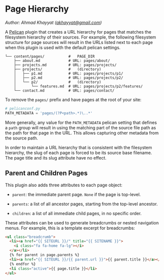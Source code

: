 Page Hierarchy
==============
*Author: Ahmad Khayyat (<akhayyat@gmail.com>)*

A [Pelican][1] plugin that creates a URL hierarchy for pages that
matches the filesystem hierarchy of their sources. For example, the
following filesystem structure for page sources will result in the
URLs listed next to each page when this plugin is used with the
default pelican settings.

    └── content/pages/           #   PAGE_DIR
        ├── about.md             # URL: pages/about/
        ├── projects.md          # URL: pages/projects/
        ├── projects/            #   (directory)
        │   ├── p1.md            # URL: pages/projects/p1/
        │   ├── p2.md            # URL: pages/projects/p2/
        │   └── p2/              #   (directory)
        │       └── features.md  # URL: pages/projects/p2/features/
        └── contact.md           # URL: pages/contact/

To remove the `pages/` prefix and have pages at the root of your site:

```python
# pelicanconf.py
PATH_METADATA = 'pages/(?P<path>.*)\..*'
```

More generally, any value for the `PATH_METADATA` pelican setting that
defines a `path` group will result in using the matching part of the
source file path as the path for that page in the URL. This allows
capturing other metadata from the source path.

In order to maintain a URL hierarchy that is consistent with the
filesystem hierarchy, the slug of each page is forced to be its source
base filename. The page title and its slug attribute have no effect.

Parent and Children Pages
-------------------------
This plugin also adds three attributes to each page object:

- `parent`: the immediate parent page. `None` if the page is
  top-level.

- `parents`: a list of all ancestor pages, starting from the top-level
  ancestor.

- `children`: a list of all immediate child pages, in no specific
  order.

These attributes can be used to generate breadcrumbs or nested
navigation menus. For example, this is a template excerpt for
breadcrumbs:

```html
<ul class="breadcrumb">
  <li><a href="{{ SITEURL }}/" title="{{ SITENAME }}">
    <i class="fa fa-home fa-lg"></i>
  </a></li>
  {% for parent in page.parents %}
  <li><a href="{{ SITEURL }}/{{ parent.url }}">{{ parent.title }}</a></li>
  {% endfor %}
  <li class="active">{{ page.title }}</li>
</ul>

```


[1]: http://getpelican.com/
